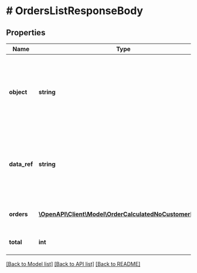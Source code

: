 # # OrdersListResponseBody

## Properties

Name | Type | Description | Notes
------------ | ------------- | ------------- | -------------
**object** | **string** | The type of the object represented by JSON. This object stores information about orders in a dictionary. | [optional] [default to 'list']
**data_ref** | **string** | Identifies the name of the attribute that contains the array of order objects. | [optional] [default to 'orders']
**orders** | [**\OpenAPI\Client\Model\OrderCalculatedNoCustomerData[]**](OrderCalculatedNoCustomerData.md) | Contains array of order objects. | [optional]
**total** | **int** | Total number of orders. | [optional]

[[Back to Model list]](../../README.md#models) [[Back to API list]](../../README.md#endpoints) [[Back to README]](../../README.md)
